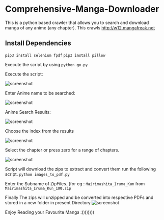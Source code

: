 # Comprehensive-Manga-Downloader
This is a python based crawler that allows you to search and download manga of any anime (any chapter). This crawls http://w12.mangafreak.net
## Install Dependencies
`pip3 install selenium fpdf`
`pip3 install pillow`

Execute the script by using `python go.py`


Execute the script:

![screenshot](https://github.com/Akshat69/Manga-Downloader-Mangafreak-/blob/main/Capture_1.PNG)

Enter Anime name to be searched:

![screenshot](https://github.com/Akshat69/Manga-Downloader-Mangafreak-/blob/main/Capture_2.PNG)

Anime Search Results:

![screenshot](https://github.com/Akshat69/Manga-Downloader-Mangafreak-/blob/main/Capture_3.PNG)

Choose the index from the results

![screenshot](https://github.com/Akshat69/Manga-Downloader-Mangafreak-/blob/main/Capture_4.PNG)

Select the chapter or press zero for a range of chapters. 

![screenshot](https://github.com/Akshat69/Manga-Downloader-Mangafreak-/blob/main/Capture_5.PNG)

Script will download the zips to extract and convert them run the following script.
`python images_to_pdf.py`

Enter the Subname of ZipFiles.
(for eg : `Mairimashita_Iruma_Kun` from `Mairimashita_Iruma_Kun_100.zip`

Finally The zips will unzipped and be converted into respective PDFs and stored in a new folder in present Directory
![screenshot](https://github.com/Akshat69/Manga-Downloader-Mangafreak-/blob/main/Capture_9.PNG)

Enjoy Reading your Favourite Manga :))))))))
